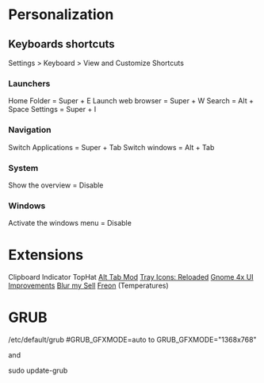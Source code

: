 # Personalization
## Keyboards shortcuts
Settings > Keyboard > View and Customize Shortcuts

### Launchers
Home Folder = Super + E
Launch web browser = Super + W
Search = Alt + Space
Settings = Super + I

### Navigation
Switch Applications = Super + Tab
Switch windows = Alt + Tab

### System
Show the overview = Disable

### Windows
Activate the windows menu = Disable

# Extensions
Clipboard Indicator
TopHat
[Alt Tab Mod](https://extensions.gnome.org/extension/4007/alttab-mod/)
[Tray Icons: Reloaded](https://extensions.gnome.org/extension/2890/tray-icons-reloaded)
[Gnome 4x UI Improvements](https://extensions.gnome.org/extension/4158/gnome-40-ui-improvements/)
[Blur my Sell](https://extensions.gnome.org/extension/3193/blur-my-shell/)
[Freon](https://extensions.gnome.org/extension/841/freon/) (Temperatures)

# GRUB
/etc/default/grub
#GRUB_GFXMODE=auto
to
GRUB_GFXMODE="1368x768"

and

sudo update-grub

